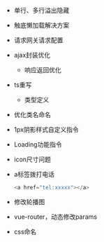 - 单行、多行溢出隐藏
- 触底懒加载解决方案
- 请求网关请求配置





- ajax封装优化

  - 响应返回优化

- ts重写
  - 类型定义

- 优化类名命名
- 1px阴影样式自定义指令
- Loading功能指令
- icon尺寸问题
- a标签拨打电话

  ```js
  <a href="tel:xxxxx"></a>
  ```

  

- 修改轮播图

- vue-router，动态修改params
- css命名